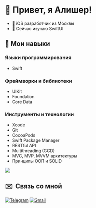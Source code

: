 # 👋 Привет, я Алишер!

- 📱 iOS разработчик из Москвы
- 💭 Сейчас изучаю SwiftUI

## 🚀 Мои навыки

### Языки программирования
- Swift

### Фреймворки и библиотеки
- UIKit
- Foundation
- Core Data

### Инструменты и технологии
- Xcode
- Git
- CocoaPods
- Swift Package Manager
- RESTful API
- Multithreading (GCD)
- MVC, MVP, MVVM архитектуры
- Принципы ООП и SOLID

<!-- GitHub stats from https://github.com/anuraghazra/github-readme-stats -->
![](https://github-readme-stats.vercel.app/api?username=aldadametov&theme=radical&hide_border=false&include_all_commits=true&count_private=true)<br/>

## ✉️  Связь со мной
 [![Telegram](https://img.shields.io/static/v1?style=for-the-badge&message=Telegram&color=26A5E4&logo=Telegram&logoColor=FFFFFF&label=)](https://t.me/aldadametov)
 [![Gmail](https://img.shields.io/badge/Gmail-D14836?style=for-the-badge&logo=gmail&logoColor=white)](mailto:alisherdadametov@gmail.com)
